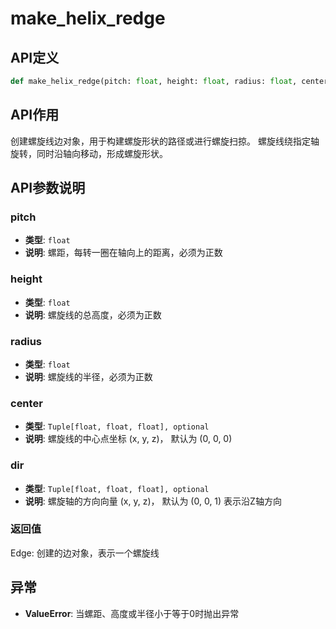 # make_helix_redge

## API定义

```python
def make_helix_redge(pitch: float, height: float, radius: float, center: Tuple[float, float, float] = (0, 0, 0), dir: Tuple[float, float, float] = (0, 0, 1)) -> Edge
```

## API作用

创建螺旋线边对象，用于构建螺旋形状的路径或进行螺旋扫掠。
螺旋线绕指定轴旋转，同时沿轴向移动，形成螺旋形状。

## API参数说明

### pitch

- **类型**: `float`
- **说明**: 螺距，每转一圈在轴向上的距离，必须为正数

### height

- **类型**: `float`
- **说明**: 螺旋线的总高度，必须为正数

### radius

- **类型**: `float`
- **说明**: 螺旋线的半径，必须为正数

### center

- **类型**: `Tuple[float, float, float], optional`
- **说明**: 螺旋线的中心点坐标 (x, y, z)， 默认为 (0, 0, 0)

### dir

- **类型**: `Tuple[float, float, float], optional`
- **说明**: 螺旋轴的方向向量 (x, y, z)， 默认为 (0, 0, 1) 表示沿Z轴方向

### 返回值

Edge: 创建的边对象，表示一个螺旋线

## 异常

- **ValueError**: 当螺距、高度或半径小于等于0时抛出异常
